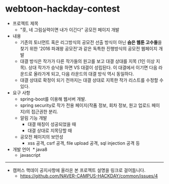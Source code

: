 # webtoon-hackday-contest

* 프로젝트 제목
  * "훗, 네 그림실력이면 내가 이긴다" 공모전 페이지 개발
* 내용
  * 기존의 토너먼트 혹은 리그방식의 공모전 선출 방식이 아닌 **숨은 웹툰 고수들**을 찾기 위한 '2016 파괘왕 공모전'과 같은 독특한 진행방식의 공모전 웹페이지 개발
  * 대결 방식은 작가가 다른 작가들의 원고를 보고 대결 상대를 지목 (1인 이상 지목). 상대 작가가 승낙을 하면 VS 대결이 성립된다. 이 대결에서 이기면 다음 라운드로 올라가게 되고, 다음 라운드의 대결 방식 역시 동일하다.
  * 대결 상대로 확정이 되기 전까지는 대결 상대로 지목한 작가 리스트를 수정할 수 있다.
* 요구 사항
  * spring-boot를 이용해 웹서버 개발.
  * spring security로 작가 전용 페이지(작품 정보, 회차 정보, 원고 업로드 페이지)의 접근권한 분리.
  * 알림 기능 개발
    * 대결 매칭이 성공되었을 때
    * 대결 상대로 지목당할 때
  * 공모전 페이지의 보안성
    * xss 공격, csrf 공격, file upload 공격, sql injection 공격 등
* 개발 언어
  * java8
  * javascript

---

* 캠퍼스 핵데이 공지사항에 올라온 본 프로젝트 설명을 링크로 걸어둡니다.
  * https://github.com/NAVER-CAMPUS-HACKDAY/common/issues/4
